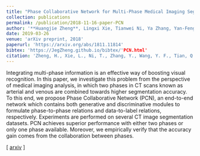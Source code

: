 ```yaml
---
title: "Phase Collaborative Network for Multi-Phase Medical Imaging Segmentation"
collection: publications
permalink: /publication/2018-11-16-paper-PCN
author: '**Huangjie Zheng**, Lingxi Xie, Tianwei Ni, Ya Zhang, Yan-Feng Wang, Qi Tian, Elliot K. Fishman and Alan L. Yuille'
date: 2019-03-26
venue: 'arXiv preprint, 2018'
paperurl: 'https://arxiv.org/abs/1811.11814'
bibtex: 'https://JegZheng.github.io/bibtex/'PCN.html'
citation: 'Zheng, H., Xie, L., Ni, T., Zhang, Y., Wang, Y. F., Tian, Q., Fishman E. K. & Yuille, A. L. (2018). Phase Collaborative Network for Multi-Phase Medical Imaging Segmentation. arXiv preprint arXiv:1811.11814.'
---
```

Integrating multi-phase information is an effective way of boosting visual recognition. In this paper, we investigate this problem from the perspective of medical imaging analysis, in which two phases in CT scans known as arterial and venous are combined towards higher segmentation accuracy. To this end, we propose Phase Collaborative Network (PCN), an end-to-end network which contains both generative and discriminative modules to formulate phase-to-phase relations and data-to-label relations, respectively. Experiments are performed on several CT image segmentation datasets. PCN achieves superior performance with either two phases or only one phase available. Moreover, we empirically verify that the accuracy gain comes from the collaboration between phases.

\[ [arxiv](https://arxiv.org/abs/1811.11814) \]

